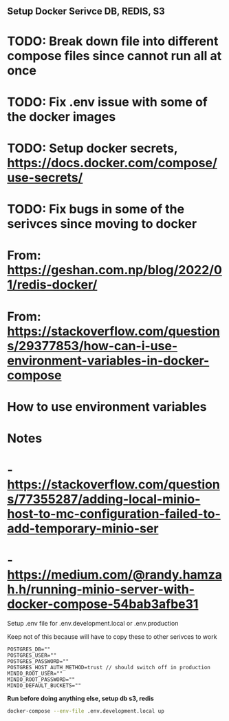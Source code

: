 ## Setup Docker Serivce DB, REDIS, S3

# TODO: Break down file into different compose files since cannot run all at once
# TODO: Fix .env issue with some of the docker images
# TODO: Setup docker secrets, https://docs.docker.com/compose/use-secrets/
# TODO: Fix bugs in some of the serivces since moving to docker

# From: https://geshan.com.np/blog/2022/01/redis-docker/
# From: https://stackoverflow.com/questions/29377853/how-can-i-use-environment-variables-in-docker-compose
# How to use environment variables

# Notes
# - https://stackoverflow.com/questions/77355287/adding-local-minio-host-to-mc-configuration-failed-to-add-temporary-minio-ser
# - https://medium.com/@randy.hamzah.h/running-minio-server-with-docker-compose-54bab3afbe31

Setup .env file for .env.development.local or .env.production

Keep not of this because will have to copy these to other serivces to work

```.env
POSTGRES_DB=""
POSTGRES_USER=""
POSTGRES_PASSWORD=""
POSTGRES_HOST_AUTH_METHOD=trust // should switch off in production
MINIO_ROOT_USER=""
MINIO_ROOT_PASSWORD=""
MINIO_DEFAULT_BUCKETS=""
```

**Run before doing anything else, setup db s3, redis**

```bash
docker-compose --env-file .env.development.local up 
```